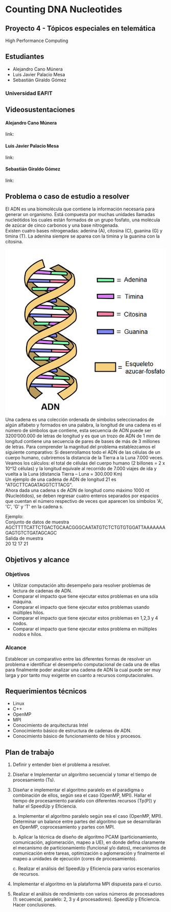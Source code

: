 ﻿# Counting DNA Nucleotides
## Proyecto 4 - Tópicos especiales en telemática
High Performance Computing
## Estudiantes
- Alejandro Cano Múnera
- Luis Javier Palacio Mesa
- Sebastián Giraldo Gómez
### Universidad EAFIT
## Videosustentaciones
#### Alejandro Cano Múnera
link: 
#### Luis Javier Palacio Mesa
link: 
#### Sebastián Giraldo Gómez
link: 
## Problema o caso de estudio a resolver
El ADN es una biomolécula que contiene la información necesaria para generar un organismo. Está compuesta por muchas unidades llamadas nucleótidos los cuales están formados de un grupo fosfato, una molécula de azúcar de cinco carbonos y una base nitrogenada.
</br>
Existen cuatro bases nitrogenadas: adenina (A), citosina (C), guanina (G) y timina (T). La adenina siempre se aparea con la timina y la guanina con la citosina.


![adn](https://github.com/alejocano22/TETproject4/blob/master/images/ADNestructura.png)
Una cadena es una colección ordenada de símbolos seleccionados de algún alfabeto y formados en una palabra, la longitud de una cadena es el número de símbolos que contiene, esta secuencia de ADN puede ser 3200’000.000 de letras de longitud y es que un trozo de ADN de 1 mm de longitud contiene una secuencia de pares de bases de más de 3 millones de letras.
Para comprender la magnitud del problema establezcamos el siguiente comparativo: Si desenrollamos todo el ADN de las células de un cuerpo humano, cubriremos la distancia de la Tierra a la Luna 7.000 veces. Veamos los cálculos: el total de células del cuerpo humano (2 billones = 2 x 10^12 células) y la longitud equivale al recorrido de 7.000 viajes de ida y vuelta a la Luna (distancia Tierra – Luna = 300.000 Km)
</br>
Un ejemplo de una cadena de ADN de longitud 21 es "ATGCTTCAGATAGGTCTTACG".
</br>
Ahora dada una cadena s de ADN  de longitud como máximo 1000 nt (Nucleótidos), se deben regresar cuatro enteros separados por espacios que cuentan el número respectivo de veces que aparecen los símbolos 'A', 'C', 'G' y 'T' en la cadena s.

Ejemplo:
</br>
Conjunto de datos de muestra</br>
AGCTTTTCATTCTGACTGCAACGGGCAATATGTCTCTGTGTGGATTAAAAAAAGAGTGTCTGATAGCAGC
</br>
Salida de muestra</br>
20 12 17 21

## Objetivos y alcance
### Objetivos
- Utilizar computación alto desempeño para resolver problemas de lectura de cadenas de ADN.
- Comparar el impacto que tiene ejecutar estos problemas en una sóla máquina.
- Comparar el impacto que tiene ejecutar estos problemas usando múltiples hilos.
- Comparar el impacto que tiene ejecutar estos problemas en 1,2,3 y 4 nodos.
- Comparar el impacto que tiene ejecutar estos problema en múltiples nodos e hilos.

### Alcance
Establecer un comparativo entre las diferentes formas de resolver un problema  e identificar el desempeño computacional de cada una de ellas para finalmente poder analizar una cadena de ADN la cual puede ser muy larga y por tanto muy exigente en cuanto a recursos computacionales.

## Requerimientos técnicos
- Linux
- C++
- OpenMP
- MPI
- Conocimiento de arquitecturas Intel
- Conocimiento básico de estructura de cadenas de ADN.
- Conocimiento básico de funcionamiento de hilos y procesos.

## Plan de trabajo
1. Definir y entender bien el problema a resolver. </br>

2. Diseñar e Implementar un algoritmo secuencial  y tomar el tiempo de procesamiento (Ts). </br>

3. Diseñar e implementar el algoritmo paralelo en el paradigma o combinación de ellos, según sea el caso (OpenMP, MPI). Hallar el tiempo de procesamiento paralelo con diferentes recursos (Tp(P)) y hallar el SpeedUp y Eficiencia.</br>

    a. Implementar el algoritmo paralelo según sea el caso (OpenMP, MPI). Determinar un balance entre partes del algoritmo que se desarrollarán en OpenMP, coprocesamiento y partes con MPI.</br>

    b. Aplicar la técnica de diseño de algoritmo PCAM (particionamiento, comunicación, aglomeración, mapeo a UE), en donde defina   claramente el mecanismo de particionamiento (funcional y/o datos), mecanismos de comunicación entre tareas, optimización o aglomeración y finalmente el mapeo a unidades de ejecución (cores de procesamiento).</br>

    c. Realizar el análisis del SpeedUp y Eficiencia para varios escenarios de recursos.</br>

4. Implementar el algoritmo en la plataforma MPI dispuesta para el curso.  </br>

5. Realizar el análisis de rendimiento con varios números de procesadores (1: secuencial,
paralelo: 2, 3 y 4 procesadores). SpeedUp y Eficiencia. Hacer conclusiones.</br>
